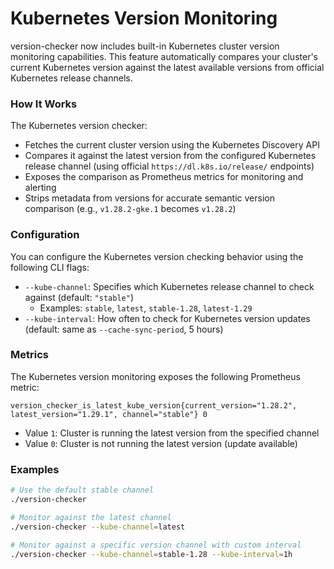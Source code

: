 # Kubernetes Version Monitoring

version-checker now includes built-in Kubernetes cluster version monitoring capabilities. This feature automatically compares your cluster's current Kubernetes version against the latest available versions from official Kubernetes release channels.

### How It Works

The Kubernetes version checker:
- Fetches the current cluster version using the Kubernetes Discovery API
- Compares it against the latest version from the configured Kubernetes release channel (using official `https://dl.k8s.io/release/` endpoints)
- Exposes the comparison as Prometheus metrics for monitoring and alerting
- Strips metadata from versions for accurate semantic version comparison (e.g., `v1.28.2-gke.1` becomes `v1.28.2`)

### Configuration

You can configure the Kubernetes version checking behavior using the following CLI flags:

- `--kube-channel`: Specifies which Kubernetes release channel to check against (default: `"stable"`)
  - Examples: `stable`, `latest`, `stable-1.28`, `latest-1.29`
- `--kube-interval`: How often to check for Kubernetes version updates (default: same as `--cache-sync-period`, 5 hours)

### Metrics

The Kubernetes version monitoring exposes the following Prometheus metric:

```
version_checker_is_latest_kube_version{current_version="1.28.2", latest_version="1.29.1", channel="stable"} 0
```

- Value `1`: Cluster is running the latest version from the specified channel
- Value `0`: Cluster is not running the latest version (update available)

### Examples

```bash
# Use the default stable channel
./version-checker

# Monitor against the latest channel
./version-checker --kube-channel=latest

# Monitor against a specific version channel with custom interval
./version-checker --kube-channel=stable-1.28 --kube-interval=1h
```